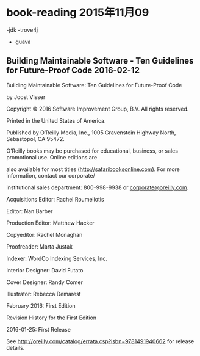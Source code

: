 # book-reading   2015年11月09

-jdk
-trove4j
- guava



## Building Maintainable Software - Ten Guidelines for Future-Proof Code 2016-02-12

Building Maintainable Software: Ten Guidelines for Future-Proof Code

by Joost Visser

Copyright © 2016 Software Improvement Group, B.V. All rights reserved.

Printed in the United States of America.

Published by O’Reilly Media, Inc., 1005 Gravenstein Highway North, Sebastopol, CA 95472.

O’Reilly books may be purchased for educational, business, or sales promotional use. Online editions are

also available for most titles (http://safaribooksonline.com). For more information, contact our corporate/

institutional sales department: 800-998-9938 or corporate@oreilly.com.

Acquisitions Editor: Rachel Roumeliotis

Editor: Nan Barber

Production Editor: Matthew Hacker

Copyeditor: Rachel Monaghan

Proofreader: Marta Justak

Indexer: WordCo Indexing Services, Inc.

Interior Designer: David Futato

Cover Designer: Randy Comer

Illustrator: Rebecca Demarest

February 2016: First Edition

Revision History for the First Edition

2016-01-25: First Release

See http://oreilly.com/catalog/errata.csp?isbn=9781491940662 for release details.

 